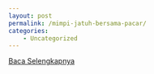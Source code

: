 ```yaml
---
layout: post
permalink: /mimpi-jatuh-bersama-pacar/
categories:
    - Uncategorized
---
```


[Baca Selengkapnya](/06)